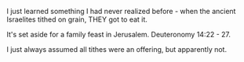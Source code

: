  I just learned something I had never realized before - when the ancient
 Israelites tithed on grain, THEY got to eat it.

 It's set aside for a family feast in Jerusalem. Deuteronomy 14:22 - 27.

 I just always assumed all tithes were an offering, but apparently not.

